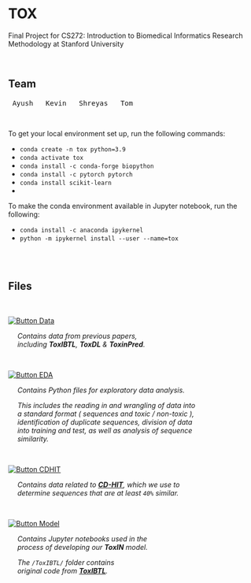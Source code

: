 
# TOX

Final Project for CS272: Introduction to Biomedical Informatics Research Methodology at Stanford University

<br>

## Team

<kbd> Ayush </kbd> 
<kbd> Kevin </kbd> 
<kbd> Shreyas </kbd> 
<kbd> Tom </kbd>

<br>

To get your local environment set up, run the following commands:
* `conda create -n tox python=3.9`
* `conda activate tox`
* `conda install -c conda-forge biopython`
* `conda install -c pytorch pytorch`
* `conda install scikit-learn`
* 

To make the conda environment available in Jupyter notebook, run the following:
* `conda install -c anaconda ipykernel`
* `python -m ipykernel install --user --name=tox`

<br>
<br>

## Files

<br>

[![Button Data]][Data] 

    *Contains data from previous papers,* <br>
    *including **ToxIBTL**, **ToxDL** & **ToxinPred**.*

<br>

[![Button EDA]][EDA] 

    *Contains Python files for exploratory data analysis.*
 
    *This includes the reading in and wrangling of data into* <br>
    *a standard format ( sequences and toxic / non-toxic ),* <br>
    *identification of duplicate sequences, division of data* <br>
    *into training and test, as well as analysis of sequence* <br>
    *similarity.* 
    
<br>

[![Button CDHIT]][CDHIT] 

    *Contains data related to **[CD-HIT]**, which we use to* <br>
    *determine sequences that are at least `40%` similar.*

<br>

[![Button Model]][Model] 

    *Contains Jupyter notebooks used in the* <br>
    *process of developing our **ToxIN** model.*
    
    *The `/ToxIBTL/` folder contains* <br>
    *original code from **[ToxIBTL]**.*

<br>


<!----------------------------------------------------------------------------->

[ToxIBTL]: https://github.com/WLYLab/ToxIBTL
[CD-HIT]: http://weizhong-lab.ucsd.edu/cdhit_suite/cgi-bin/index.cgi?cmd=cd-hit


<!---------------------------------{ Folders }--------------------------------->

[CDHIT]: cdhit
[Model]: model
[Data]: data
[EDA]: eda


<!---------------------------------{ Buttons }--------------------------------->

[Button Model]: https://img.shields.io/badge/\/Model\/-F46D01?style=for-the-badge
[Button CDHIT]: https://img.shields.io/badge/\/CDHIT\/-EF2D5E?style=for-the-badge
[Button Data]: https://img.shields.io/badge/\/Data\/-008FC7?style=for-the-badge
[Button EDA]: https://img.shields.io/badge/\/EDA\/-00A98F?style=for-the-badge
